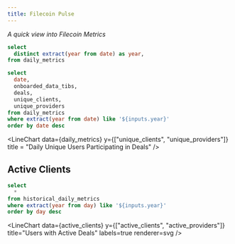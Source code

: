 ```yaml
---
title: Filecoin Pulse
---
```


_A quick view into Filecoin Metrics_

```sql years
select
  distinct extract(year from date) as year,
from daily_metrics
```

<Dropdown name=year data={years} value=year>
  <DropdownOption value="%" valueLabel="All"/>
</Dropdown>


```sql daily_metrics
select
  date,
  onboarded_data_tibs,
  deals,
  unique_clients,
  unique_providers
from daily_metrics
where extract(year from date) like '${inputs.year}'
order by date desc
```

<LineChart
  data={daily_metrics}
  y=onboarded_data_tibs
  title = "Daily Onboarded Data (TiBs)"
/>

<LineChart
  data={daily_metrics}
  y=deals
  title = "Daily Deals"
/>

<LineChart
  data={daily_metrics}
  y={["unique_clients", "unique_providers"]}
  title = "Daily Unique Users Participating in Deals"
/>

## Active Clients

```sql active_clients
select
  *
from historical_daily_metrics
where extract(year from day) like '${inputs.year}'
order by day desc
```

<LineChart
  data={active_clients}
  y={["active_clients", "active_providers"]}
  title="Users with Active Deals"
  labels=true
  renderer=svg
/>

